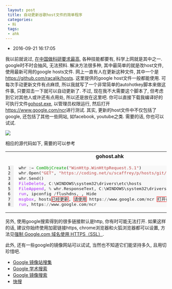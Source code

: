 ```yaml
---
 layout: post
 title: 自动更新谷歌host文件的简单程序
 categories:
 - 科
 tags:
 - ahk
---
```


- 2016-09-21 16:17:05

我以前就说过, [在中国做科研要求最高](http://jerkwin.github.io/2014/06/15/%E4%B8%AD%E5%9B%BD%E5%AD%A6%E6%9C%AF%E7%95%8C%E8%A6%81%E6%B1%82%E6%9C%80%E9%AB%98/), 各种技能都要有, 科学上网就是其中之一. google时不时会抽风, 无法预料. 解决方法很多种, 其中最简单的就是改host文件, 使用最新可用的google hosts文件. 网上一直有人在更新这种文件, 其中一个是<https://github.com/racaljk/hosts>. 这里提供的google host文件一般都能使用. 可每次手动更新文件有点麻烦, 所以我就写了一个非常简单的autohotkey脚本来做这件事, 只要双击一下就可以自动更新了. 不过, 现在我不大需要这个脚本了, 但考虑到它对其他人或许还有点用处, 所以还是放在这里吧. 你可以直接下载我编译好的可执行文件[gohost.exe](http://jerkwin.github.io/Prog/gohost.zip), 以管理员权限运行, 然后打开<https://www.google.com/ncr>进行测试. 其实, 更新的host文件中不仅包括了google, 还包括了其他一些网站, 如facebook, youtube之类. 需要的话, 你也可以试试.

![](http://jerkwin.github.io/pic/2016/gohost.png)

相应的源代码如下, 需要的可以参考

<table class="highlighttable"><th colspan="2">gohost.ahk</th><tr><td><div class="linenodiv" style="background-color: #f0f0f0; padding-right: 10px"><pre style="line-height: 125%">1
2
3
4
5
6
7
8</pre></div></td><td class="code"><div class="highlight" style="background: #f8f8f8"><pre style="line-height: 125%">whr <span style="color: #666666">:=</span> <span style="color: #00A000">ComObjCreate</span>(<span style="color: #BB4444">&quot;WinHttp.WinHttpRequest.5.1&quot;</span>)
whr<span style="color: #666666">.</span>Open(<span style="color: #BB4444">&quot;GET&quot;</span>, <span style="color: #BB4444">&quot;https://coding.net/u/scaffrey/p/hosts/git/raw/master/hosts&quot;</span>)
whr<span style="color: #666666">.</span>Send()
<span style="color: #AA22FF">FileDelete</span>, C<span style="color: #666666">:</span>\WINDOWS\system32\drivers\etc\hosts
<span style="color: #AA22FF">FileAppend</span>, <span style="color: #666666">%</span> whr<span style="color: #666666">.</span>ResponseText, C<span style="color: #666666">:</span>\WINDOWS\system32\drivers\etc\hosts
<span style="color: #AA22FF">run</span>, ipconfig <span style="color: #666666">/</span>flushdns, , Hide
<span style="color: #AA22FF">msgbox</span>, hosts<span style="border: 1px solid #FF0000">已经更新</span>, <span style="border: 1px solid #FF0000">请使用</span> https<span style="color: #666666">://</span>www<span style="color: #666666">.</span>google<span style="color: #666666">.</span>com<span style="color: #666666">/</span>ncr <span style="border: 1px solid #FF0000">打开谷歌测试</span>
<span style="color: #AA22FF">run</span>, https<span style="color: #666666">://</span>www<span style="color: #666666">.</span>google<span style="color: #666666">.</span>com<span style="color: #666666">/</span>ncr
</pre></div>
</td></tr></table>

另外, 使用google搜索得到的很多链接默认是http, 你有时可能无法打开. 如果这样的话, 建议你始终使用加密链接https, chrome浏览器和火狐浏览器都可以设置, 方法见[强制 Google.com 域名使用 HTTPS（SSL）](https://laod.cn/hosts/suggestions-for-google-hosts-https-ssl.html).

此外, 还有一些google的镜像网站可以试试, 当然也不知道它们能坚持多久, 且用切珍惜吧.

- [Google 镜像站搜集](http://www.itechzero.com/google-mirror-sites-collect.html)
- [Google 学术搜索](http://scholar.glgoo.org/#userconsent#)
- [Google 镜像搜索](http://www.liu16.com/g.html)
- [快搜](http://so.chongbuluo.com/)


